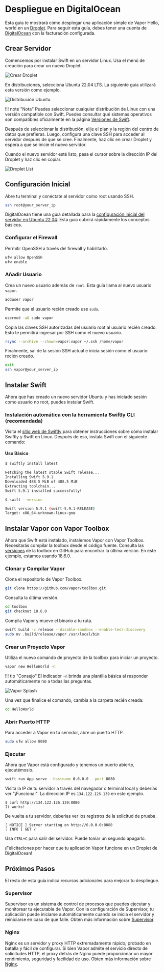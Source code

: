 # Despliegue en DigitalOcean

Esta guía te mostrará cómo desplegar una aplicación simple de Vapor Hello, world en un [Droplet](https://www.digitalocean.com/products/droplets/). Para seguir esta guía, debes tener una cuenta de [DigitalOcean](https://www.digitalocean.com) con la facturación configurada.

## Crear Servidor

Comencemos por instalar Swift en un servidor Linux. Usa el menú de creación para crear un nuevo Droplet.

![Crear Droplet](../images/digital-ocean-create-droplet.png)

En distribuciones, selecciona Ubuntu 22.04 LTS. La siguiente guía utilizará esta versión como ejemplo.

![Distribución Ubuntu](../images/digital-ocean-distributions-ubuntu.png)

!!! note "Nota"
	Puedes seleccionar cualquier distribución de Linux con una versión compatible con Swift. Puedes consultar qué sistemas operativos son compatibles oficialmente en la página [Versiones de Swift](https://swift.org/download/#releases).

Después de seleccionar la distribución, elije el plan y la región del centro de datos que prefieras. Luego, configura una clave SSH para acceder al servidor después de que se cree. Finalmente, haz clic en crear Droplet y espera a que se inicie el nuevo servidor.

Cuando el nuevo servidor esté listo, pasa el cursor sobre la dirección IP del Droplet y haz clic en copiar.

![Droplet List](../images/digital-ocean-droplet-list.png)

## Configuración Inicial

Abre tu terminal y conéctate al servidor como root usando SSH.

```sh
ssh root@your_server_ip
```

DigitalOcean tiene una guía detallada para la [configuración inicial del servidor en Ubuntu 22.04](https://www.digitalocean.com/community/tutorials/initial-server-setup-with-ubuntu-22-04). Esta guía cubrirá rápidamente los conceptos básicos.

### Configurar el Firewall

Permitir OpenSSH a través del firewall y habilitarlo.

```sh
ufw allow OpenSSH
ufw enable
```

### Añadir Usuario

Crea un nuevo usuario además de `root`. Esta guía llama al nuevo usuario `vapor`.

```sh
adduser vapor
```

Permite que el usuario recién creado use `sudo`.

```sh
usermod -aG sudo vapor
```

Copia las claves SSH autorizadas del usuario root al usuario recién creado. Esto te permitirá ingresar por SSH como el nuevo usuario.

```sh
rsync --archive --chown=vapor:vapor ~/.ssh /home/vapor
```

Finalmente, sal de la sesión SSH actual e inicia sesión como el usuario recién creado.

```sh
exit
ssh vapor@your_server_ip
```

## Instalar Swift

Ahora que has creado un nuevo servidor Ubuntu y has iniciado sesión como usuario no root, puedes instalar Swift.

### Instalación automática con la herramienta Swiftly CLI (recomendada)

Visita el [sitio web de Swiftly](https://swiftlang.github.io/swiftly/) para obtener instrucciones sobre cómo instalar Swiftly y Swift en Linux. Después de eso, instala Swift con el siguiente comando:

#### Uso Básico

```sh
$ swiftly install latest

Fetching the latest stable Swift release...
Installing Swift 5.9.1
Downloaded 488.5 MiB of 488.5 MiB
Extracting toolchain...
Swift 5.9.1 installed successfully!

$ swift --version

Swift version 5.9.1 (swift-5.9.1-RELEASE)
Target: x86_64-unknown-linux-gnu
```

## Instalar Vapor con Vapor Toolbox

Ahora que Swift está instalado, instalemos Vapor con Vapor Toolbox. Necesitarás compilar la toolbox desde el código fuente. Consulta las [versiones](https://github.com/vapor/toolbox/releases) de la toolbox en GitHub para encontrar la última versión. En este ejemplo, estamos usando 18.6.0.

### Clonar y Compilar Vapor

Clona el repositorio de Vapor Toolbox.

```sh
git clone https://github.com/vapor/toolbox.git
```

Consulta la última versión.

```sh
cd toolbox
git checkout 18.6.0
```

Compila Vapor y mueve el binario a tu ruta.

```sh
swift build -c release --disable-sandbox --enable-test-discovery
sudo mv .build/release/vapor /usr/local/bin
```

### Crear un Proyecto Vapor

Utiliza el nuevo comando de proyecto de la toolbox para iniciar un proyecto.

```sh
vapor new HelloWorld -n
```

!!! tip "Consejo"
	El indicador `-n` brinda una plantilla básica al responder automáticamente no a todas las preguntas.

![Vapor Splash](../images/vapor-splash.png)

Una vez que finalice el comando, cambia a la carpeta recién creada:

```sh
cd HelloWorld
``` 

### Abrir Puerto HTTP

Para acceder a Vapor en tu servidor, abre un puerto HTTP.

```sh
sudo ufw allow 8080
```

### Ejecutar

Ahora que Vapor está configurado y tenemos un puerto abierto, ejecutémoslo.

```sh
swift run App serve --hostname 0.0.0.0 --port 8080
```

Visita la IP de tu servidor a través del navegador o terminal local y deberías ver "¡Funciona!". La dirección IP es `134.122.126.139` en este ejemplo.

```
$ curl http://134.122.126.139:8080
It works!
```

De vuelta a tu servidor, deberías ver los registros de la solicitud de prueba.

```
[ NOTICE ] Server starting on http://0.0.0.0:8080
[ INFO ] GET /
```

Usa `CTRL+C` para salir del servidor. Puede tomar un segundo apagarlo.

¡Felicitaciones por hacer que tu aplicación Vapor funcione en un Droplet de DigitalOcean!

## Próximos Pasos

El resto de esta guía indica recursos adicionales para mejorar tu despliegue.

### Supervisor

Supervisor es un sistema de control de procesos que puedes ejecutar y monitorear tu ejecutable de Vapor. Con la configuración de Supervisor, tu aplicación puede iniciarse automáticamente cuando se inicia el servidor y reiniciarse en caso de que falle. Obten más información sobre [Supervisor](../deploy/supervisor.md).

### Nginx

Nginx es un servidor y proxy HTTP extremadamente rápido, probado en batalla y fácil de configurar. Si bien Vapor admite el servicio directo de solicitudes HTTP, el proxy detrás de Nginx puede proporcionar un mayor rendimiento, seguridad y facilidad de uso. Obten más información sobre [Nginx](../deploy/nginx.md).
